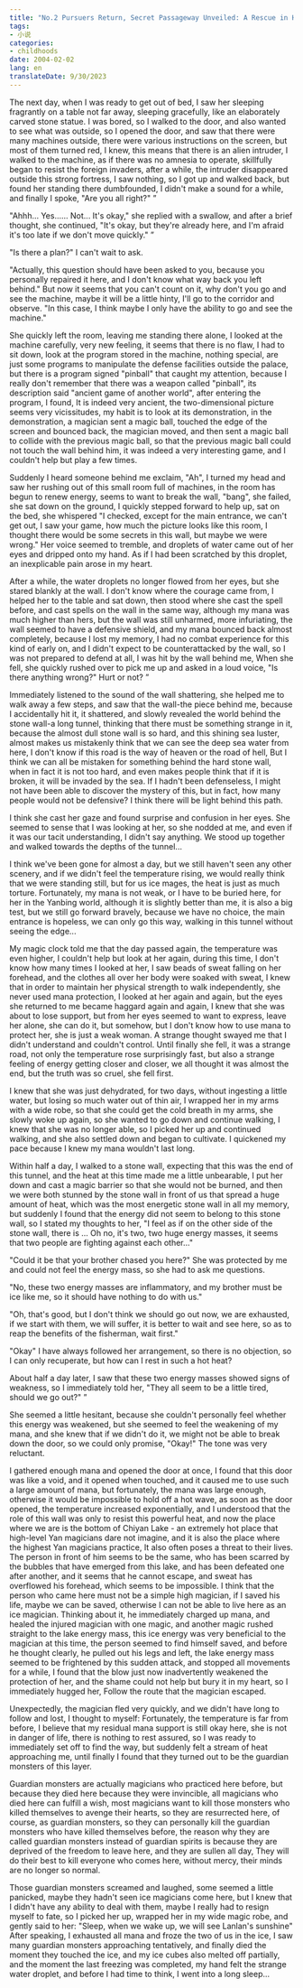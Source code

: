 ```yaml
---
title: "No.2 Pursuers Return, Secret Passageway Unveiled: A Rescue in Hell's Depths"
tags:
- 小说
categories:
- childhoods
date: 2004-02-02
lang: en
translateDate: 9/30/2023
---
```


The next day, when I was ready to get out of bed, I saw her sleeping fragrantly on a table not far away, sleeping gracefully, like an elaborately carved stone statue. I was bored, so I walked to the door, and also wanted to see what was outside, so I opened the door, and saw that there were many machines outside, there were various instructions on the screen, but most of them turned red, I knew, this means that there is an alien intruder, I walked to the machine, as if there was no amnesia to operate, skillfully began to resist the foreign invaders, after a while, the intruder disappeared outside this strong fortress, I saw nothing, so I got up and walked back, but found her standing there dumbfounded, I didn't make a sound for a while, and finally I spoke, "Are you all right?" ”

"Ahhh... Yes...... Not... It's okay," she replied with a swallow, and after a brief thought, she continued, "It's okay, but they're already here, and I'm afraid it's too late if we don't move quickly." ”

"Is there a plan?" I can't wait to ask.

"Actually, this question should have been asked to you, because you personally repaired it here, and I don't know what way back you left behind." But now it seems that you can't count on it, why don't you go and see the machine, maybe it will be a little hinty, I'll go to the corridor and observe. "In this case, I think maybe I only have the ability to go and see the machine."

She quickly left the room, leaving me standing there alone, I looked at the machine carefully, very new feeling, it seems that there is no flaw, I had to sit down, look at the program stored in the machine, nothing special, are just some programs to manipulate the defense facilities outside the palace, but there is a program signed "pinball" that caught my attention, because I really don't remember that there was a weapon called "pinball", its description said "ancient game of another world", after entering the program, I found, It is indeed very ancient, the two-dimensional picture seems very vicissitudes, my habit is to look at its demonstration, in the demonstration, a magician sent a magic ball, touched the edge of the screen and bounced back, the magician moved, and then sent a magic ball to collide with the previous magic ball, so that the previous magic ball could not touch the wall behind him, it was indeed a very interesting game, and I couldn't help but play a few times.

Suddenly I heard someone behind me exclaim, "Ah", I turned my head and saw her rushing out of this small room full of machines, in the room has begun to renew energy, seems to want to break the wall, "bang", she failed, she sat down on the ground, I quickly stepped forward to help up, sat on the bed, she whispered "I checked, except for the main entrance, we can't get out, I saw your game, how much the picture looks like this room, I thought there would be some secrets in this wall, but maybe we were wrong." Her voice seemed to tremble, and droplets of water came out of her eyes and dripped onto my hand. As if I had been scratched by this droplet, an inexplicable pain arose in my heart.

After a while, the water droplets no longer flowed from her eyes, but she stared blankly at the wall. I don't know where the courage came from, I helped her to the table and sat down, then stood where she cast the spell before, and cast spells on the wall in the same way, although my mana was much higher than hers, but the wall was still unharmed, more infuriating, the wall seemed to have a defensive shield, and my mana bounced back almost completely, because I lost my memory, I had no combat experience for this kind of early on, and I didn't expect to be counterattacked by the wall, so I was not prepared to defend at all, I was hit by the wall behind me, When she fell, she quickly rushed over to pick me up and asked in a loud voice, "Is there anything wrong?" Hurt or not? ”

Immediately listened to the sound of the wall shattering, she helped me to walk away a few steps, and saw that the wall-the piece behind me, because I accidentally hit it, it shattered, and slowly revealed the world behind the stone wall-a long tunnel, thinking that there must be something strange in it, because the almost dull stone wall is so hard, and this shining sea luster, almost makes us mistakenly think that we can see the deep sea water from here, I don't know if this road is the way of heaven or the road of hell, But I think we can all be mistaken for something behind the hard stone wall, when in fact it is not too hard, and even makes people think that if it is broken, it will be invaded by the sea. If I hadn't been defenseless, I might not have been able to discover the mystery of this, but in fact, how many people would not be defensive? I think there will be light behind this path.

I think she cast her gaze and found surprise and confusion in her eyes. She seemed to sense that I was looking at her, so she nodded at me, and even if it was our tacit understanding, I didn't say anything. We stood up together and walked towards the depths of the tunnel...

I think we've been gone for almost a day, but we still haven't seen any other scenery, and if we didn't feel the temperature rising, we would really think that we were standing still, but for us ice mages, the heat is just as much torture. Fortunately, my mana is not weak, or I have to be buried here, for her in the Yanbing world, although it is slightly better than me, it is also a big test, but we still go forward bravely, because we have no choice, the main entrance is hopeless, we can only go this way, walking in this tunnel without seeing the edge...

My magic clock told me that the day passed again, the temperature was even higher, I couldn't help but look at her again, during this time, I don't know how many times I looked at her, I saw beads of sweat falling on her forehead, and the clothes all over her body were soaked with sweat, I knew that in order to maintain her physical strength to walk independently, she never used mana protection, I looked at her again and again, but the eyes she returned to me became haggard again and again, I knew that she was about to lose support, but from her eyes seemed to want to express, leave her alone, she can do it, but somehow, but I don't know how to use mana to protect her, she is just a weak woman. A strange thought swayed me that I didn't understand and couldn't control. Until finally she fell, it was a strange road, not only the temperature rose surprisingly fast, but also a strange feeling of energy getting closer and closer, we all thought it was almost the end, but the truth was so cruel, she fell first.

I knew that she was just dehydrated, for two days, without ingesting a little water, but losing so much water out of thin air, I wrapped her in my arms with a wide robe, so that she could get the cold breath in my arms, she slowly woke up again, so she wanted to go down and continue walking, I knew that she was no longer able, so I picked her up and continued walking, and she also settled down and began to cultivate. I quickened my pace because I knew my mana wouldn't last long.

Within half a day, I walked to a stone wall, expecting that this was the end of this tunnel, and the heat at this time made me a little unbearable, I put her down and cast a magic barrier so that she would not be burned, and then we were both stunned by the stone wall in front of us that spread a huge amount of heat, which was the most energetic stone wall in all my memory, but suddenly I found that the energy did not seem to belong to this stone wall, so I stated my thoughts to her, "I feel as if on the other side of the stone wall, there is ... Oh no, it's two, two huge energy masses, it seems that two people are fighting against each other..."

"Could it be that your brother chased you here?" She was protected by me and could not feel the energy mass, so she had to ask me questions.

"No, these two energy masses are inflammatory, and my brother must be ice like me, so it should have nothing to do with us."

"Oh, that's good, but I don't think we should go out now, we are exhausted, if we start with them, we will suffer, it is better to wait and see here, so as to reap the benefits of the fisherman, wait first."

"Okay" I have always followed her arrangement, so there is no objection, so I can only recuperate, but how can I rest in such a hot heat?

About half a day later, I saw that these two energy masses showed signs of weakness, so I immediately told her, "They all seem to be a little tired, should we go out?" ”

She seemed a little hesitant, because she couldn't personally feel whether this energy was weakened, but she seemed to feel the weakening of my mana, and she knew that if we didn't do it, we might not be able to break down the door, so we could only promise, "Okay!" The tone was very reluctant.

I gathered enough mana and opened the door at once, I found that this door was like a void, and it opened when touched, and it caused me to use such a large amount of mana, but fortunately, the mana was large enough, otherwise it would be impossible to hold off a hot wave, as soon as the door opened, the temperature increased exponentially, and I understood that the role of this wall was only to resist this powerful heat, and now the place where we are is the bottom of Chiyan Lake - an extremely hot place that high-level Yan magicians dare not imagine, and it is also the place where the highest Yan magicians practice, It also often poses a threat to their lives. The person in front of him seems to be the same, who has been scarred by the bubbles that have emerged from this lake, and has been defeated one after another, and it seems that he cannot escape, and sweat has overflowed his forehead, which seems to be impossible. I think that the person who came here must not be a simple high magician, if I saved his life, maybe we can be saved, otherwise I can not be able to live here as an ice magician. Thinking about it, he immediately charged up mana, and healed the injured magician with one magic, and another magic rushed straight to the lake energy mass, this ice energy was very beneficial to the magician at this time, the person seemed to find himself saved, and before he thought clearly, he pulled out his legs and left, the lake energy mass seemed to be frightened by this sudden attack, and stopped all movements for a while, I found that the blow just now inadvertently weakened the protection of her, and the shame could not help but bury it in my heart, so I immediately hugged her, Follow the route that the magician escaped.

Unexpectedly, the magician fled very quickly, and we didn't have long to follow and lost, I thought to myself: Fortunately, the temperature is far from before, I believe that my residual mana support is still okay here, she is not in danger of life, there is nothing to rest assured, so I was ready to immediately set off to find the way, but suddenly felt a stream of heat approaching me, until finally I found that they turned out to be the guardian monsters of this layer.

Guardian monsters are actually magicians who practiced here before, but because they died here because they were invincible, all magicians who died here can fulfill a wish, most magicians want to kill those monsters who killed themselves to avenge their hearts, so they are resurrected here, of course, as guardian monsters, so they can personally kill the guardian monsters who have killed themselves before, the reason why they are called guardian monsters instead of guardian spirits is because they are deprived of the freedom to leave here, and they are sullen all day, They will do their best to kill everyone who comes here, without mercy, their minds are no longer so normal.

Those guardian monsters screamed and laughed, some seemed a little panicked, maybe they hadn't seen ice magicians come here, but I knew that I didn't have any ability to deal with them, maybe I really had to resign myself to fate, so I picked her up, wrapped her in my wide magic robe, and gently said to her: "Sleep, when we wake up, we will see Lanlan's sunshine" After speaking, I exhausted all mana and froze the two of us in the ice, I saw many guardian monsters approaching tentatively, and finally died the moment they touched the ice, and my ice cubes also melted off partially, and the moment the last freezing was completed, my hand felt the strange water droplet, and before I had time to think, I went into a long sleep...

